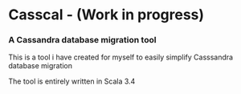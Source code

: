 # Casscal - (Work in progress)
### A Cassandra database migration tool
This is a tool i have created for myself to easily simplify Casssandra database migration

The tool is entirely written in Scala 3.4
